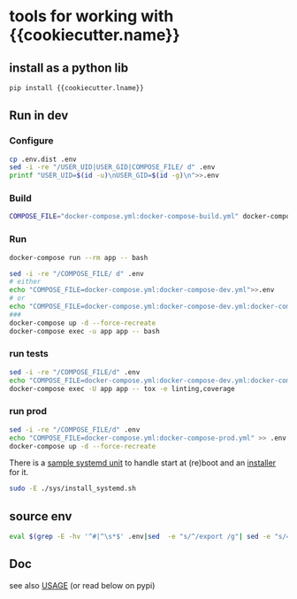 # tools for working with {{cookiecutter.name}}

## install as a python lib
```bash
pip install {{cookiecutter.lname}}
```

## Run in dev
### Configure
```bash
cp .env.dist .env
sed -i -re "/USER_UID|USER_GID|COMPOSE_FILE/ d" .env
printf "USER_UID=$(id -u)\nUSER_GID=$(id -g)\n">>.env
```

### Build
```bash
COMPOSE_FILE="docker-compose.yml:docker-compose-build.yml" docker-compose build
```

### Run

```bash
docker-compose run --rm app -- bash
```

```bash
sed -i -re "/COMPOSE_FILE/ d" .env
# either
echo "COMPOSE_FILE=docker-compose.yml:docker-compose-dev.yml">>.env
# or
echo "COMPOSE_FILE=docker-compose.yml:docker-compose-dev.yml:docker-compose-build.yml">>.env
###
docker-compose up -d --force-recreate
docker-compose exec -u app app -- bash
```

### run tests
```bash
sed -i -re "/COMPOSE_FILE/d" .env
echo "COMPOSE_FILE=docker-compose.yml:docker-compose-dev.yml:docker-compose-test.yml" >>.env
docker-compose exec -U app app -- tox -e linting,coverage
```

### run prod
```bash
sed -i -re "/COMPOSE_FILE/d" .env
echo "COMPOSE_FILE=docker-compose.yml:docker-compose-prod.yml" >> .env
docker-compose up -d --force-recreate
```

There is a [sample systemd unit](./sys/{{cookiecutter.name}}.service) to handle start at (re)boot and an [installer](./sys/install_systemd.sh) for it.

```sh
sudo -E ./sys/install_systemd.sh
```

## source env
```sh
eval $(grep -E -hv '^#|^\s*$' .env|sed  -e "s/^/export /g"| sed -e "s/=/='/" -e "s/$/'/g"|xargs)
```

## Doc
see also [USAGE](./USAGE.md) (or read below on pypi)

